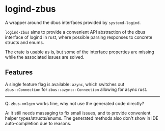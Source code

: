 # logind-zbus

A wrapper around the dbus interfaces provided by `systemd-logind`.

`logind-zbus` aims to provide a convenient API abstraction of the dbus interface
of logind in rust, where possible parsing responses to concrete structs and enums.

The crate is usable as is, but some of the interface properties are missing while
the associated issues are solved.

## Features

A single feature flag is available: `azync`, which switches out `zbus::Connection`
for `zbus::azync::Connection` allowing for async rust.

---

Q: `zbus-xmlgen` works fine, why not use the generated code directly?

A: It still needs massaging to fix small issues, and to provide convenient
helper types/structs/enums. The generated methods also don't show in IDE
auto-completion due to reasons.
